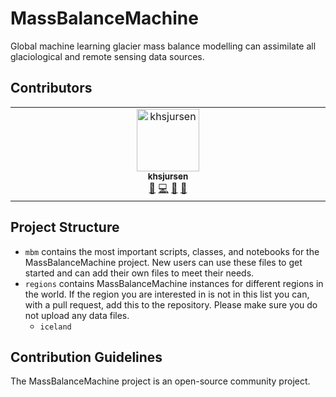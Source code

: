 # MassBalanceMachine

Global machine learning glacier mass balance modelling can assimilate all glaciological and remote sensing data sources.

## Contributors

<!-- ALL-CONTRIBUTORS-LIST:START - Do not remove or modify this section -->
<!-- prettier-ignore-start -->
<!-- markdownlint-disable -->
<table>
  <tbody>
    <tr>
      <td align="center" valign="top" width="14.28%"><a href="https://github.com/khsjursen"><img src="https://avatars.githubusercontent.com/u/69296367?v=4?s=100" width="100px;" alt="khsjursen"/><br /><sub><b>khsjursen</b></sub></a><br /><a href="#research-khsjursen" title="Research">🔬</a> <a href="#code-khsjursen" title="Code">💻</a> <a href="#ideas-khsjursen" title="Ideas, Planning, & Feedback">🤔</a> <a href="#data-khsjursen" title="Data">🔣</a></td>
    </tr>
  </tbody>
</table>

<!-- markdownlint-restore -->
<!-- prettier-ignore-end -->

<!-- ALL-CONTRIBUTORS-LIST:END -->

## Project Structure 

- ```mbm``` contains the most important scripts, classes, and notebooks for the MassBalanceMachine project. New users can use these files to get started and can add their own files to meet their needs. 
- ```regions``` contains MassBalanceMachine instances for different regions in the world. If the region you are interested in is not in this list you can, with a pull request, add this to the repository. Please make sure you do not upload any data files. 
  - ```iceland```

## Contribution Guidelines 

The MassBalanceMachine project is an open-source community project.

